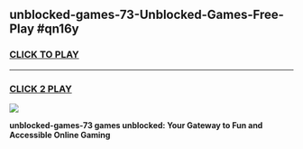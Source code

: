 
## unblocked-games-73-Unblocked-Games-Free-Play #qn16y
<h3>
<a href="https://us.freeplayer.one?title=unblocked-games-73&ref=9M">CLICK TO PLAY</a></h3>
<hr>

<h3>
<a href="https://us.freeplayer.one?title=unblocked-games-73&ref=9M">CLICK 2 PLAY</a>
  
</h3>

<a href="https://us.freeplayer.one?title=unblocked-games-73&ref=9M"><img src="https://clearcache.store/games.png"></a>


**unblocked-games-73 games unblocked: Your Gateway to Fun and Accessible Online Gaming**
